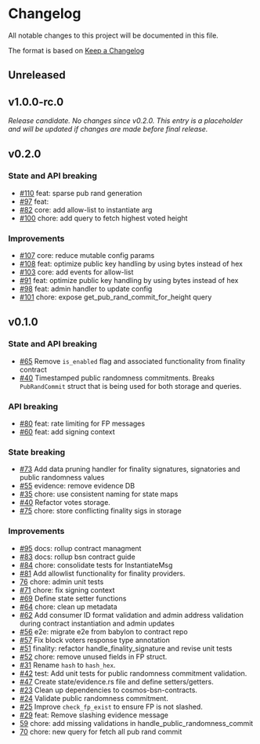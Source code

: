 <!--
Guiding Principles:

Changelogs are for humans, not machines.
There should be an entry for every single version.
The same types of changes should be grouped.
Versions and sections should be linkable.
The latest version comes first.
The release date of each version is displayed.
Mention whether you follow Semantic Versioning.

Usage:

Change log entries are to be added to the Unreleased section under the
appropriate stanza (see below). Each entry should have following format:

* [#PullRequestNumber](PullRequestLink) message

Types of changes (Stanzas):

"Features" for new features.
"Improvements" for changes in existing functionality.
"Deprecated" for soon-to-be removed features.
"Bug Fixes" for any bug fixes.
"Client Breaking" for breaking CLI commands and REST routes used by end-users.
"API Breaking" for breaking exported APIs used by developers building on SDK.
"State Machine Breaking" for any changes that result in a different AppState
given same genesisState and txList.
Ref: https://keepachangelog.com/en/1.0.0/
-->

# Changelog

All notable changes to this project will be documented in this file.

The format is based on [Keep a Changelog](https://keepachangelog.com/en/1.0.0/)

## Unreleased

## v1.0.0-rc.0

_Release candidate. No changes since v0.2.0. This entry is a placeholder and will be updated if changes are made before final release._
## v0.2.0

### State and API breaking

* [#110](https://github.com/babylonlabs-io/rollup-bsn-contracts/pull/110) feat: sparse pub rand generation
* [#97](https://github.com/babylonlabs-io/rollup-bsn-contracts/pull/97) feat:
* [#82](https://github.com/babylonlabs-io/rollup-bsn-contracts/pull/108) core: add allow-list to instantiate arg
* [#100](https://github.com/babylonlabs-io/rollup-bsn-contracts/pull/100) chore:
  add query to fetch highest voted height

### Improvements

* [#107](https://github.com/babylonlabs-io/rollup-bsn-contracts/pull/107) core: 
  reduce mutable config params
* [#108](https://github.com/babylonlabs-io/rollup-bsn-contracts/pull/91) feat:
  optimize public key handling by using bytes instead of hex
* [#103](https://github.com/babylonlabs-io/rollup-bsn-contracts/pull/103) core: 
  add events for allow-list
* [#91](https://github.com/babylonlabs-io/rollup-bsn-contracts/pull/91) feat:
  optimize public key handling by using bytes instead of hex
* [#98](https://github.com/babylonlabs-io/rollup-bsn-contracts/pull/98) feat:
  admin handler to update config
* [#101](https://github.com/babylonlabs-io/rollup-bsn-contracts/pull/101) chore:
  expose get_pub_rand_commit_for_height query

## v0.1.0

### State and API breaking

* [#65](https://github.com/babylonlabs-io/rollup-bsn-contracts/pull/65) Remove
  `is_enabled` flag and associated functionality from finality contract
* [#40](https://github.com/babylonlabs-io/rollup-bsn-contracts/pull/40)
  Timestamped public randomness commitments. Breaks `PubRandCommit` struct that
  is being used for both storage and queries.

### API breaking

* [#80](https://github.com/babylonlabs-io/rollup-bsn-contracts/pull/80) feat:
  rate limiting for FP messages
* [#60](https://github.com/babylonlabs-io/rollup-bsn-contracts/pull/60) feat:
  add signing context

### State breaking

* [#73](https://github.com/babylonlabs-io/rollup-bsn-contracts/pull/73) Add data
  pruning handler for finality signatures, signatories and public randomness
  values
* [#55](https://github.com/babylonlabs-io/rollup-bsn-contracts/pull/55)
  evidence: remove evidence DB
* [#35](https://github.com/babylonlabs-io/rollup-bsn-contracts/pull/35) chore:
  use consistent naming for state maps
* [#40](https://github.com/babylonlabs-io/rollup-bsn-contracts/pull/40) Refactor
  votes storage.
* [#75](https://github.com/babylonlabs-io/rollup-bsn-contracts/pull/75) chore:
  store conflicting finality sigs in storage

### Improvements

* [#95](https://github.com/babylonlabs-io/rollup-bsn-contracts/pull/95) docs: rollup contract managment
* [#83](https://github.com/babylonlabs-io/rollup-bsn-contracts/pull/83) docs: rollup bsn contract guide
* [#84](https://github.com/babylonlabs-io/rollup-bsn-contracts/pull/84) chore: consolidate tests for InstantiateMsg
* [#81](https://github.com/babylonlabs-io/rollup-bsn-contracts/issues/81) Add
  allowlist functionality for finality providers.
* [76](https://github.com/babylonlabs-io/rollup-bsn-contracts/pull/76) chore:
  admin unit tests
* [#71](https://github.com/babylonlabs-io/rollup-bsn-contracts/pull/71) chore:
  fix signing context
* [#69](https://github.com/babylonlabs-io/rollup-bsn-contracts/pull/69) Define
  state setter functions
* [#64](https://github.com/babylonlabs-io/rollup-bsn-contracts/pull/64) chore:
  clean up metadata
* [#62](https://github.com/babylonlabs-io/rollup-bsn-contracts/pull/62) Add
  consumer ID format validation and admin address validation during contract
  instantiation and admin updates
* [#56](https://github.com/babylonlabs-io/rollup-bsn-contracts/pull/56) e2e:
  migrate e2e from babylon to contract repo
* [#57](https://github.com/babylonlabs-io/rollup-bsn-contracts/pull/57) Fix
  block voters response type annotation
* [#51](https://github.com/babylonlabs-io/rollup-bsn-contracts/pull/51)
  finality: refactor handle_finality_signature and revise unit tests
* [#52](https://github.com/babylonlabs-io/rollup-bsn-contracts/pull/52) chore:
  remove unused fields in FP struct.
* [#31](https://github.com/babylonlabs-io/rollup-bsn-contracts/pull/31) Rename
  `hash` to `hash_hex`.
* [#42](https://github.com/babylonlabs-io/rollup-bsn-contracts/pull/42) test:
  Add unit tests for public randomness commitment validation.
* [#47](https://github.com/babylonlabs-io/rollup-bsn-contracts/pull/47) Create
  state/evidence.rs file and define setters/getters.
* [#23](https://github.com/babylonlabs-io/rollup-bsn-contracts/pull/23) Clean up
  dependencies to cosmos-bsn-contracts.
* [#24](https://github.com/babylonlabs-io/rollup-bsn-contracts/pull/24) Validate
  public randomness commitment.
* [#25](https://github.com/babylonlabs-io/rollup-bsn-contracts/pull/25) Improve
  `check_fp_exist` to ensure FP is not slashed.
* [#29](https://github.com/babylonlabs-io/rollup-bsn-contracts/pull/29) feat:
  Remove slashing evidence message
* [59](https://github.com/babylonlabs-io/rollup-bsn-contracts/pull/59) chore:
  add missing validations in handle_public_randomness_commit
* [70](https://github.com/babylonlabs-io/rollup-bsn-contracts/pull/70) chore:
  new query for fetch all pub rand commit
